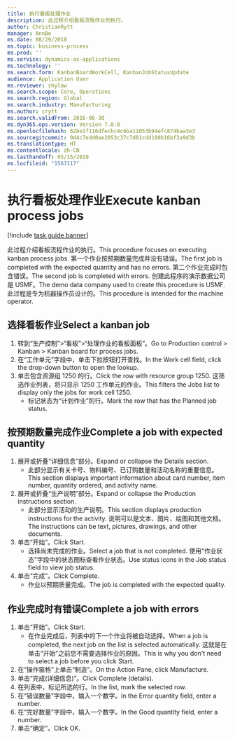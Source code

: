 ```yaml
---
title: 执行看板处理作业
description: 此过程介绍看板流程作业的执行。
author: ChristianRytt
manager: AnnBe
ms.date: 08/29/2018
ms.topic: business-process
ms.prod: ''
ms.service: dynamics-ax-applications
ms.technology: ''
ms.search.form: KanbanBoardWorkCell, KanbanJobStatusUpdate
audience: Application User
ms.reviewer: shylaw
ms.search.scope: Core, Operations
ms.search.region: Global
ms.search.industry: Manufacturing
ms.author: crytt
ms.search.validFrom: 2016-06-30
ms.dyn365.ops.version: Version 7.0.0
ms.openlocfilehash: 62be1f116dfecbc4c6ba11053b94efc874baa3e3
ms.sourcegitcommit: 9d4c7edd0ae2053c37c7d81cdd180b16bf3a9d3b
ms.translationtype: HT
ms.contentlocale: zh-CN
ms.lasthandoff: 05/15/2019
ms.locfileid: "1567117"
---
```

# <a name="execute-kanban-process-jobs"></a><span data-ttu-id="9151e-103">执行看板处理作业</span><span class="sxs-lookup"><span data-stu-id="9151e-103">Execute kanban process jobs</span></span>

[!include [task guide banner](../../includes/task-guide-banner.md)]

<span data-ttu-id="9151e-104">此过程介绍看板流程作业的执行。</span><span class="sxs-lookup"><span data-stu-id="9151e-104">This procedure focuses on executing kanban process jobs.</span></span> <span data-ttu-id="9151e-105">第一个作业按预期数量完成并没有错误。</span><span class="sxs-lookup"><span data-stu-id="9151e-105">The first job is completed with the expected quantity and has no errors.</span></span> <span data-ttu-id="9151e-106">第二个作业完成时包含错误。</span><span class="sxs-lookup"><span data-stu-id="9151e-106">The second job is completed with errors.</span></span> <span data-ttu-id="9151e-107">创建此程序的演示数据公司是 USMF。</span><span class="sxs-lookup"><span data-stu-id="9151e-107">The demo data company used to create this procedure is USMF.</span></span> <span data-ttu-id="9151e-108">此过程是专为机器操作员设计的。</span><span class="sxs-lookup"><span data-stu-id="9151e-108">This procedure is intended for the machine operator.</span></span>


## <a name="select-a-kanban-job"></a><span data-ttu-id="9151e-109">选择看板作业</span><span class="sxs-lookup"><span data-stu-id="9151e-109">Select a kanban job</span></span>
1. <span data-ttu-id="9151e-110">转到“生产控制”>“看板”>“处理作业的看板面板”。</span><span class="sxs-lookup"><span data-stu-id="9151e-110">Go to Production control > Kanban > Kanban board for process jobs.</span></span>
2. <span data-ttu-id="9151e-111">在“工作单元”字段中，单击下拉按钮打开查找。</span><span class="sxs-lookup"><span data-stu-id="9151e-111">In the Work cell field, click the drop-down button to open the lookup.</span></span>
3. <span data-ttu-id="9151e-112">单击包含资源组 1250 的行。</span><span class="sxs-lookup"><span data-stu-id="9151e-112">Click the row with resource group 1250.</span></span> <span data-ttu-id="9151e-113">这筛选作业列表，将只显示 1250 工作单元的作业。</span><span class="sxs-lookup"><span data-stu-id="9151e-113">This filters the Jobs list to display only the jobs for work cell 1250.</span></span>
    * <span data-ttu-id="9151e-114">标记状态为“计划作业”的行。</span><span class="sxs-lookup"><span data-stu-id="9151e-114">Mark the row that has the Planned job status.</span></span>  

## <a name="complete-a-job-with-expected-quantity"></a><span data-ttu-id="9151e-115">按预期数量完成作业</span><span class="sxs-lookup"><span data-stu-id="9151e-115">Complete a job with expected quantity</span></span>
1. <span data-ttu-id="9151e-116">展开或折叠“详细信息”部分。</span><span class="sxs-lookup"><span data-stu-id="9151e-116">Expand or collapse the Details section.</span></span>
    * <span data-ttu-id="9151e-117">此部分显示有关卡号、物料编号、已订购数量和活动名称的重要信息。</span><span class="sxs-lookup"><span data-stu-id="9151e-117">This section displays important information about card number, item number, quantity ordered, and activity name.</span></span>  
2. <span data-ttu-id="9151e-118">展开或折叠“生产说明”部分。</span><span class="sxs-lookup"><span data-stu-id="9151e-118">Expand or collapse the Production instructions section.</span></span>
    * <span data-ttu-id="9151e-119">此部分显示活动的生产说明。</span><span class="sxs-lookup"><span data-stu-id="9151e-119">This section displays production instructions for the activity.</span></span> <span data-ttu-id="9151e-120">说明可以是文本、图片、绘图和其他文档。</span><span class="sxs-lookup"><span data-stu-id="9151e-120">The instructions can be text, pictures, drawings, and other documents.</span></span>  
3. <span data-ttu-id="9151e-121">单击“开始”。</span><span class="sxs-lookup"><span data-stu-id="9151e-121">Click Start.</span></span>
    * <span data-ttu-id="9151e-122">选择尚未完成的作业。</span><span class="sxs-lookup"><span data-stu-id="9151e-122">Select a job that is not completed.</span></span> <span data-ttu-id="9151e-123">使用“作业状态”字段中的状态图标查看作业状态。</span><span class="sxs-lookup"><span data-stu-id="9151e-123">Use status icons in the Job status field to view job status.</span></span>      
4. <span data-ttu-id="9151e-124">单击“完成”。</span><span class="sxs-lookup"><span data-stu-id="9151e-124">Click Complete.</span></span>
    * <span data-ttu-id="9151e-125">作业以预期质量完成。</span><span class="sxs-lookup"><span data-stu-id="9151e-125">The job is completed with the expected quality.</span></span>  

## <a name="complete-a-job-with-errors"></a><span data-ttu-id="9151e-126">作业完成时有错误</span><span class="sxs-lookup"><span data-stu-id="9151e-126">Complete a job with errors</span></span>
1. <span data-ttu-id="9151e-127">单击“开始”。</span><span class="sxs-lookup"><span data-stu-id="9151e-127">Click Start.</span></span>
    * <span data-ttu-id="9151e-128">在作业完成后，列表中的下一个作业将被自动选择。</span><span class="sxs-lookup"><span data-stu-id="9151e-128">When a job is completed, the next job on the list is selected automatically.</span></span> <span data-ttu-id="9151e-129">这就是在单击“开始”之前您不需要选择作业的原因。</span><span class="sxs-lookup"><span data-stu-id="9151e-129">This is why you don't need to select a job before you click Start.</span></span>  
2. <span data-ttu-id="9151e-130">在“操作窗格”上单击“制造”。</span><span class="sxs-lookup"><span data-stu-id="9151e-130">On the Action Pane, click Manufacture.</span></span>
3. <span data-ttu-id="9151e-131">单击“完成(详细信息)”。</span><span class="sxs-lookup"><span data-stu-id="9151e-131">Click Complete (details).</span></span>
4. <span data-ttu-id="9151e-132">在列表中，标记所选的行。</span><span class="sxs-lookup"><span data-stu-id="9151e-132">In the list, mark the selected row.</span></span>
5. <span data-ttu-id="9151e-133">在“错误数量”字段中，输入一个数字。</span><span class="sxs-lookup"><span data-stu-id="9151e-133">In the Error quantity field, enter a number.</span></span>
6. <span data-ttu-id="9151e-134">在“完好数量”字段中，输入一个数字。</span><span class="sxs-lookup"><span data-stu-id="9151e-134">In the Good quantity field, enter a number.</span></span>
7. <span data-ttu-id="9151e-135">单击“确定”。</span><span class="sxs-lookup"><span data-stu-id="9151e-135">Click OK.</span></span>

